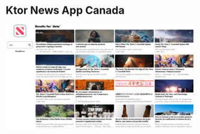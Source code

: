 # Ktor News App Canada
![Alt text](https://github.com/serize02/Ktor-News-App-Canada/blob/main/Image/News%20App%20Search.png)
